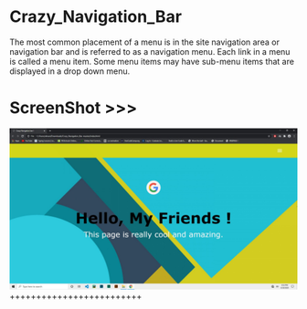 # Crazy_Navigation_Bar
The most common placement of a menu is in the site navigation area or navigation bar and is referred to as a navigation menu. Each link in a menu is called a menu item. Some menu items may have sub-menu items that are displayed in a drop down menu.

# ScreenShot >>>
![alt text](https://github.com/AhsanParadise/Crazy_Navigation_Bar/blob/master/ScreenShot.jpg?raw=true)
+++++++++++++++++++++++++
